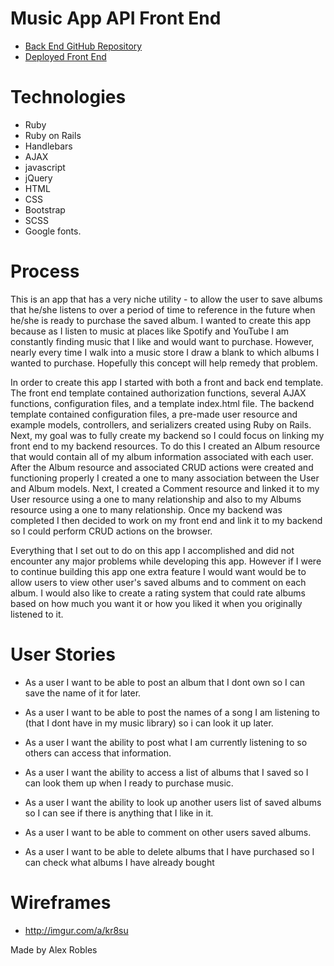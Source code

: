 # Music App API Front End
- [Back End GitHub Repository](https://github.com/SquirtleSquad1988/Music-app-api-back-end)
- [Deployed Front End](https://squirtlesquad1988.github.io/Music-app-api-front-end/)


# Technologies
- Ruby
- Ruby on Rails
- Handlebars
- AJAX
- javascript
- jQuery
- HTML
- CSS
- Bootstrap
- SCSS
- Google fonts.

# Process
This is an app that has a very niche utility - to allow the user to save albums that he/she listens to over a period of time to reference in the future when he/she is ready to purchase the saved album. I wanted to create this app because as I listen to music at places like Spotify and YouTube I am constantly finding music that I like and would want to purchase. However, nearly every time I walk into a music store I draw a blank to which albums I wanted to purchase. Hopefully this concept will help remedy that problem.

In order to create this app I started with both a front and back end template. The front end template contained authorization functions, several AJAX functions, configuration files, and a template index.html file. The backend template contained configuration files, a pre-made user resource and example models, controllers, and serializers created using Ruby on Rails. Next, my goal was to fully create my backend so I could focus on linking my front end to my backend resources. To do this I created an Album resource that would contain all of my album information associated with each user. After the Album resource and associated CRUD actions were created and functioning properly I created a one to many association between the User and Album models. Next, I created a Comment resource and linked it to my User resource using a one to many relationship and also to my Albums resource using a one to many relationship. Once my backend was completed I then decided to work on my front end and link it to my backend so I could perform CRUD actions on the browser.

Everything that I set out to do on this app I accomplished and did not encounter any major problems while developing this app. However if I were to continue building this app one extra feature I would want would be to allow users to view other user's saved albums and to comment on each album. I would also like to create a rating system that could rate albums based on how much you want it or how you liked it when you originally listened to it.

# User Stories
- As a user I want to be able to post an album that I dont own so I can save the name of it for later.

- As a user I want to be able to post the names of a song I am listening to (that I dont have in my music library) so i can look it up later.

- As a user I want the ability to post what I am currently listening to so others can access that information.

- As a user I want the ability to access a list of albums that I saved so I can look them up when I ready to purchase music.

- As a user I want the ability to look up another users list of saved albums so I can see if there is anything that I like in it.

- As a user I want to be able to comment on other users saved albums.

- As a user I want to be able to delete albums that I have purchased so I can check what albums I have already bought


# Wireframes
- http://imgur.com/a/kr8su

Made by Alex Robles

